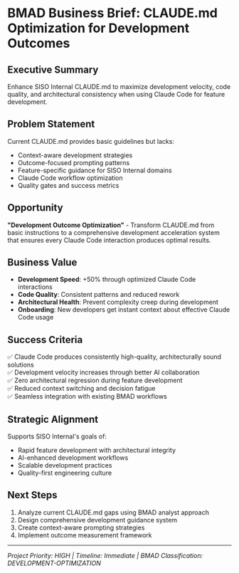 # BMAD Business Brief: CLAUDE.md Optimization for Development Outcomes

## Executive Summary
Enhance SISO Internal CLAUDE.md to maximize development velocity, code quality, and architectural consistency when using Claude Code for feature development.

## Problem Statement
Current CLAUDE.md provides basic guidelines but lacks:
- Context-aware development strategies
- Outcome-focused prompting patterns
- Feature-specific guidance for SISO Internal domains
- Claude Code workflow optimization
- Quality gates and success metrics

## Opportunity
**"Development Outcome Optimization"** - Transform CLAUDE.md from basic instructions to a comprehensive development acceleration system that ensures every Claude Code interaction produces optimal results.

## Business Value
- **Development Speed**: +50% through optimized Claude Code interactions
- **Code Quality**: Consistent patterns and reduced rework
- **Architectural Health**: Prevent complexity creep during development
- **Onboarding**: New developers get instant context about effective Claude Code usage

## Success Criteria
✅ Claude Code produces consistently high-quality, architecturally sound solutions  
✅ Development velocity increases through better AI collaboration  
✅ Zero architectural regression during feature development  
✅ Reduced context switching and decision fatigue  
✅ Seamless integration with existing BMAD workflows  

## Strategic Alignment
Supports SISO Internal's goals of:
- Rapid feature development with architectural integrity
- AI-enhanced development workflows
- Scalable development practices
- Quality-first engineering culture

## Next Steps
1. Analyze current CLAUDE.md gaps using BMAD analyst approach
2. Design comprehensive development guidance system
3. Create context-aware prompting strategies
4. Implement outcome measurement framework

---
*Project Priority: HIGH | Timeline: Immediate | BMAD Classification: DEVELOPMENT-OPTIMIZATION*
